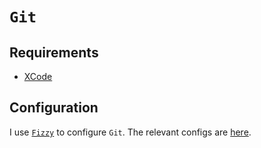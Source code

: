# `Git`

## Requirements

* [XCode](./xcode.md)

## Configuration

I use [`Fizzy`](https://github.com/alem0lars/fizzy) to configure `Git`.
The relevant configs are [here](https://github.com/alem0lars/configs/tree/master/git).
